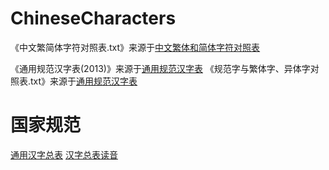 # ChineseCharacters
《中文繁简体字符对照表.txt》来源于[中文繁体和简体字符对照表](http://ws.moe.edu.tw/001/Upload/userfiles/%E6%A8%99%E6%BA%96%E5%AD%97%E5%B0%8D%E7%85%A7%E7%B0%A1%E5%8C%96%E5%AD%97.pdf)

《通用规范汉字表(2013)》来源于[通用规范汉字表](https://zh.wiktionary.org/wiki/Appendix:%E9%80%9A%E7%94%A8%E8%A7%84%E8%8C%83%E6%B1%89%E5%AD%97%E8%A1%A8)
《规范字与繁体字、异体字对照表.txt》来源于[通用规范汉字表](https://zh.m.wikisource.org/zh-hans/%E9%80%9A%E7%94%A8%E8%A7%84%E8%8C%83%E6%B1%89%E5%AD%97%E8%A1%A8)

# 国家规范
[通用汉字总表](http://www.gov.cn/gzdt/att/att/site1/20130819/tygfhzb.pdf)
[汉字总表读音](http://unicode.org/L2/L2019/19160-adding-ktghz-2013.pdf)

